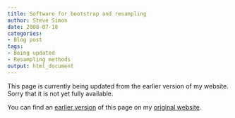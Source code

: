 ```yaml
---
title: Software for bootstrap and resampling
author: Steve Simon
date: 2008-07-18
categories:
- Blog post
tags:
- Being updated
- Resampling methods
output: html_document
---
```


This page is currently being updated from the earlier version of my website. Sorry that it is not yet fully available.

<!---More--->

You can find an [earlier version][sim1] of this page on my [original website][sim2].

[sim1]: http://www.pmean.com/08/SoftwareForBootstrap.html
[sim2]: http://www.pmean.com/original_site.html
